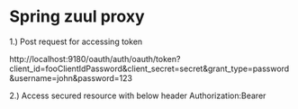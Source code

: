 # Spring zuul proxy

1.) Post request for accessing token

http://localhost:9180/oauth/auth/oauth/token?client_id=fooClientIdPassword&client_secret=secret&grant_type=password&username=john&password=123

2.) Access secured resource with below header
Authorization:Bearer <REPLACE TOKEN>


